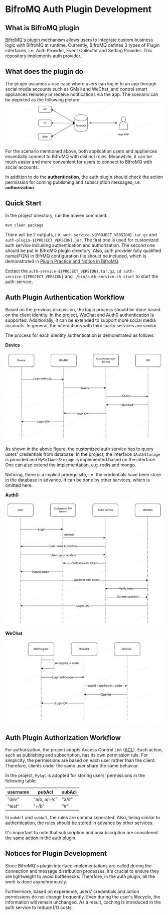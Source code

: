# BifroMQ Auth Plugin Development

## What is BifroMQ plugin
[BifroMQ's plugin](https://bifromq.io/docs/plugin/plugin/) mechanism allows users to integrate custom business logic 
with BifroMQ at runtime. Currently, BifroMQ defines 3 types of Plugin interfaces, i.e. Auth Provider, 
Event Collector and Setting Provider. This repository implements auth provider.

## What does the plugin do
The plugin assumes a use case where users can log in to an app through social media accounts such as GMail and WeChat, 
and control smart appliances remotely or receive notifications via the app. The scenario can be depicted as the following 
picture.
![smart-home.png](docs%2Fimg%2Fsmart-home.png)

For the scenario mentioned above, both application users and appliances essentially connect to BifroMQ with distinct 
roles. Meanwhile, it can be much easier and more convenient for users to connect to BifroMQ with social accounts.

In addition to do the **authentication**, the auth plugin should check the action permission for coming publishing and 
subscription messages, i.e. **authorization**.

## Quick Start
In the project directory, run the maven command:
```shell
mvn clean package
```
There will be 2 outputs, i.e. `auth-service-${PROJECT_VERSION}.tar.gz` and `auth-plugin-${PROJECT_VERSION}.jar`.
The first one is used for customized auth service including authentication and authorization.
The second one should be put in BifroMQ plugin directory. Also, auth provider fully qualified name(FQN) 
in BifrMQ configuration file should be included, which is demonstrated in 
[Plugin Practice and Notice in BifroMQ](https://bifromq.io/docs/plugin/plugin_practice/).

Extract the `auth-service-${PROJECT_VERSION}.tar.gz`, `cd auth-service-${PROJECT_VERSION}` 
and `./bin/auth-service.sh start` to start the auth-service.

## Auth Plugin Authentication Workflow
Based on the previous discussion, the login process should be done based on the client identity. In the project, WeChat 
and Auth0 authentication is supported. Additionally, it can be extended to support more social media accounts. 
In general, the interactions with third-party services are similar.

The process for each identity authentication is demonstrated as follows:

**Device**

![device-authn.png](docs%2Fimg%2Fdevice-authn.png)

As shown in the above figure, the customized auth service has to query users' credentials from database. In the project,
the interface `IAuthStorage` is provided and `MySqlAuthStorage` is implemented based on the interface. One can also 
extend the implementation, e.g. redis and mongo.

Noticing, there is a implicit prerequisite, i.e. the credentials have been store in the database in advance. It can be 
done by other services, which is omitted here.

**Auth0**

![auth0-authn.png](docs%2Fimg%2Fauth0-authn.png)

**WeChat**

![wechat-authn.png](docs%2Fimg%2Fwechat-authn.png)

## Auth Plugin Authorization Workflow
For authorization, the project adopts Access Control List ([ACL](https://en.wikipedia.org/wiki/Access-control_list)).
Each action, such as publishing and subscription, has its own permission rule. For simplicity, the permissions are based 
on each user rather than the client. Therefore, clients under the same user share the same behavior.

In the project, `MySql` is adopted for storing users' permissions in the following table:

| username | pubAcl | subAcl |
|----------|--------|--------|
| "dev"    | "a/b, a/+/c"  | "a/#"  |
| "test"    | "+/b"   | "#"   |

In `pubAcl` and `subAcl`, the rules are comma seperated. Also, being similar to authentication, the rules should be 
stored in advance by other services.

It's important to note that subscription and unsubscription are considered the same action in the auth plugin.

## Notices for Plugin Development
Since BifroMQ's plugin interface implementations are called during the connection and message distribution processes, 
it's crucial to ensure they are lightweight to avoid bottlenecks. Therefore, in the auth plugin, all the work is 
done asynchronously.

Furthermore, based on experience, users' credentials and action permissions do not change frequently. Even during the 
user's lifecycle, the information will remain unchanged. As a result, caching is introduced in the auth service to 
reduce I/O costs.